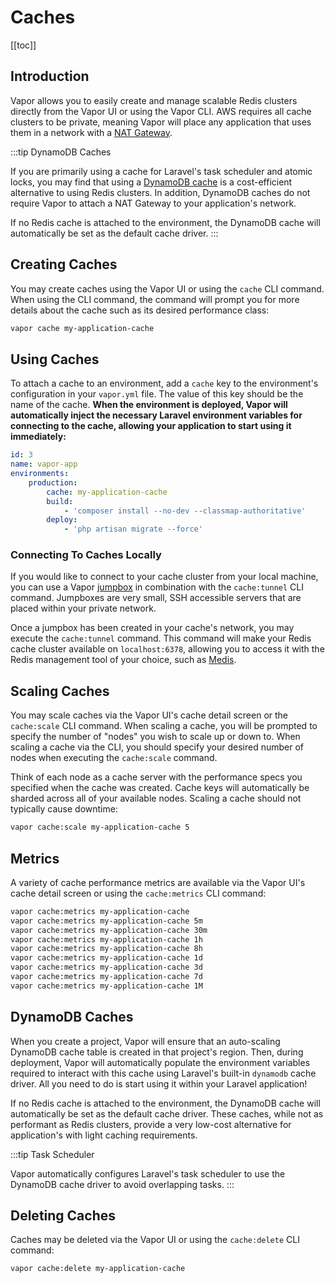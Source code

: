 # Caches

[[toc]]

## Introduction

Vapor allows you to easily create and manage scalable Redis clusters directly from the Vapor UI or using the Vapor CLI. AWS requires all cache clusters to be private, meaning Vapor will place any application that uses them in a network with a [NAT Gateway](./networks.md#nat-gateways).

:::tip DynamoDB Caches

If you are primarily using a cache for Laravel's task scheduler and atomic locks, you may find that using a [DynamoDB cache](#dynamodb-caches) is a cost-efficient alternative to using Redis clusters. In addition, DynamoDB caches do not require Vapor to attach a NAT Gateway to your application's network.

If no Redis cache is attached to the environment, the DynamoDB cache will automatically be set as the default cache driver.
:::

## Creating Caches

You may create caches using the Vapor UI or using the `cache` CLI command. When using the CLI command, the command will prompt you for more details about the cache such as its desired performance class:

```bash
vapor cache my-application-cache
```

## Using Caches

To attach a cache to an environment, add a `cache` key to the environment's configuration in your `vapor.yml` file. The value of this key should be the name of the cache. **When the environment is deployed, Vapor will automatically inject the necessary Laravel environment variables for connecting to the cache, allowing your application to start using it immediately:**

```yaml
id: 3
name: vapor-app
environments:
    production:
        cache: my-application-cache
        build:
            - 'composer install --no-dev --classmap-authoritative'
        deploy:
            - 'php artisan migrate --force'
```

### Connecting To Caches Locally

If you would like to connect to your cache cluster from your local machine, you can use a Vapor [jumpbox](./networks.md#jumpboxes) in combination with the `cache:tunnel` CLI command. Jumpboxes are very small, SSH accessible servers that are placed within your private network.

Once a jumpbox has been created in your cache's network, you may execute the `cache:tunnel` command. This command will make your Redis cache cluster available on `localhost:6378`, allowing you to access it with the Redis management tool of your choice, such as [Medis](http://getmedis.com).

## Scaling Caches

You may scale caches via the Vapor UI's cache detail screen or the `cache:scale` CLI command. When scaling a cache, you will be prompted to specify the number of "nodes" you wish to scale up or down to. When scaling a cache via the CLI, you should specify your desired number of nodes when executing the `cache:scale` command.

Think of each node as a cache server with the performance specs you specified when the cache was created. Cache keys will automatically be sharded across all of your available nodes. Scaling a cache should not typically cause downtime:

```bash
vapor cache:scale my-application-cache 5
```

## Metrics

A variety of cache performance metrics are available via the Vapor UI's cache detail screen or using the `cache:metrics` CLI command:

```bash
vapor cache:metrics my-application-cache
vapor cache:metrics my-application-cache 5m
vapor cache:metrics my-application-cache 30m
vapor cache:metrics my-application-cache 1h
vapor cache:metrics my-application-cache 8h
vapor cache:metrics my-application-cache 1d
vapor cache:metrics my-application-cache 3d
vapor cache:metrics my-application-cache 7d
vapor cache:metrics my-application-cache 1M
```

## DynamoDB Caches

When you create a project, Vapor will ensure that an auto-scaling DynamoDB cache table is created in that project's region. Then, during deployment, Vapor will automatically populate the environment variables required to interact with this cache using Laravel's built-in `dynamodb` cache driver. All you need to do is start using it within your Laravel application!

If no Redis cache is attached to the environment, the DynamoDB cache will automatically be set as the default cache driver. These caches, while not as performant as Redis clusters, provide a very low-cost alternative for application's with light caching requirements.

:::tip Task Scheduler

Vapor automatically configures Laravel's task scheduler to use the DynamoDB cache driver to avoid overlapping tasks.
:::

## Deleting Caches

Caches may be deleted via the Vapor UI or using the `cache:delete` CLI command:

```bash
vapor cache:delete my-application-cache
```
